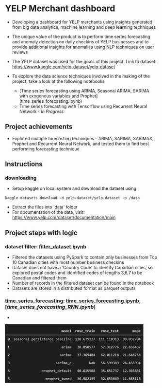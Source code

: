 # YELP Merchant dashboard

- Developing a dashboard for YELP merchants using insights generated from big data analytics, machine learning and deep learning techniques

- The unique value of the product is to perform time series forecasting and anomaly detection on daily checkins of YELP businesses and to provide additional insights for anomalies using NLP techniques on user reviews 

- The YELP dataset was used for the goals of this project. Link to dataset:
https://www.kaggle.com/yelp-dataset/yelp-dataset

- To explore the data science techniques involved in the making of the project, take a look at the following notebooks
    - [Time series forecasting using ARIMA, Seasonal ARIMA, SARIMA with exogenous variables and Prophet] (time_series_forecasting.ipynb)
    - Time series forecasting with Tensorflow using Recurrent Neural Network - *In Progress*


## Project achievements

-  Explored multiple forecasting techniques - ARIMA, SARIMA, SARIMAX, Prophet and Recurrent Neural Network, and tested them to find best performing forecasting technique

## Instructions

### downloading 
- Setup kaggle on local system and download the dataset using

```
kaggle datasets download -d yelp-dataset/yelp-dataset -p /data
```
- Extract the files into '[data](data)' folder
- For documentation of the data, visit:
https://www.yelp.com/dataset/documentation/main
## Project steps with logic

### dataset filter: [filter_dataset.ipynb](filter_dataset.ipynb)
- Filtered the datasets using PySpark to contain only businesses from Top 10 Canadian cities with most number business checkins
- Dataset does not have a 'Country Code' to identify Canadian cities, so explored postal codes and identified codes of lengths 3,6,7 to be Canadian and filtered them
- Number of records in the filtered dataset can be found in the notebook
- Datasets are stored in a distributed format as parquet outputs

### time_series_forecasting: [time_series_forecasting.ipynb](time_series_forecasting.ipynb), [*time_series_forecasting_RNN.ipynb*]
-


![Training and tesing errors of forecasting models](/images/time_series_forecasting.png)